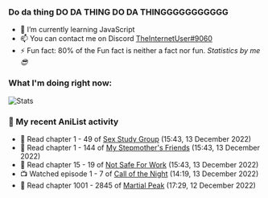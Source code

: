 ### Do da thing DO DA THING DO DA THINGGGGGGGGGGG

<!-- **TheInternetUser0/TheInternetUser0** is a ✨ _special_ ✨ repository because its `README.md` (this file) appears on your GitHub profile. -->


- 🌱 I’m currently learning JavaScript
- 📫 You can contact me on Discord [TheInternetUser#9060](https://discord.com/users/534117072796385300)
- ⚡ Fun fact: 80% of the Fun fact is neither a fact nor fun. _Statistics by me 😎_

### What I'm doing right now:
![Stats](https://discord.c99.nl/widget/theme-3/534117072796385300.png)

### 🌸 My recent AniList activity

<!-- ANILIST_ACTIVITY:start -->

-   📖 Read chapter 1 - 49 of [Sex Study Group](https://anilist.co/manga/145493) (15:43, 13 December 2022)
-   📖 Read chapter 1 - 144 of [My Stepmother's Friends](https://anilist.co/manga/119648) (15:43, 13 December 2022)
-   📖 Read chapter 15 - 19 of [Not Safe For Work](https://anilist.co/manga/154190) (15:43, 13 December 2022)
-   📺 Watched episode 1 - 7 of [Call of the Night](https://anilist.co/anime/141391) (14:19, 13 December 2022)
-   📖 Read chapter 1001 - 2845 of [Martial Peak](https://anilist.co/manga/104494) (17:29, 12 December 2022)

<!-- ANILIST_ACTIVITY:end -->
